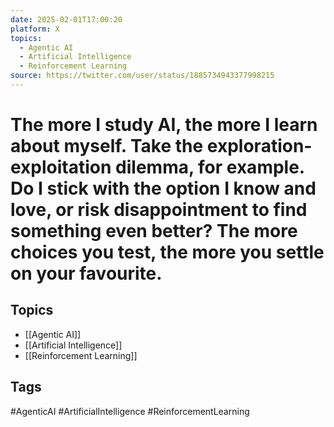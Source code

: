 ```yaml
---
date: 2025-02-01T17:00:20
platform: X
topics:
  - Agentic AI
  - Artificial Intelligence
  - Reinforcement Learning
source: https://twitter.com/user/status/1885734943377998215
---
```

# The more I study AI, the more I learn about myself. Take the exploration-exploitation dilemma, for example. Do I stick with the option I know and love, or risk disappointment to find something even better? The more choices you test, the more you settle on your favourite.

## Topics
- [[Agentic AI]]
- [[Artificial Intelligence]]
- [[Reinforcement Learning]]

## Tags
#AgenticAI #ArtificialIntelligence #ReinforcementLearning